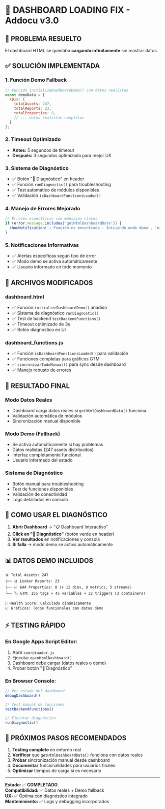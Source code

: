 # 🔧 DASHBOARD LOADING FIX - Addocu v3.0

## 🎯 **PROBLEMA RESUELTO**
El dashboard HTML se quedaba **cargando infinitamente** sin mostrar datos.

## ✅ **SOLUCIÓN IMPLEMENTADA**

### **1. Función Demo Fallback**
```javascript
// Función initializeDashboardDemo() con datos realistas
const demoData = {
  kpis: {
    totalAssets: 247,
    totalReports: 23,
    totalProperties: 8,
    // ... datos realistas completos
  }
};
```

### **2. Timeout Optimizado**
- **Antes:** 5 segundos de timeout
- **Después:** 3 segundos optimizado para mejor UX

### **3. Sistema de Diagnóstico**
- ✅ Botón "🔧 Diagnóstico" en header
- ✅ Función `runDiagnostic()` para troubleshooting
- ✅ Test automático de módulos disponibles
- ✅ Validación `isDashboardFunctionsLoaded()`

### **4. Manejo de Errores Mejorado**
```javascript
// Errores específicos con mensajes claros
if (error.message.includes('getHtmlDashboardData')) {
  showNotification('⚠️ Función no encontrada - Iniciando modo demo', 'error');
}
```

### **5. Notificaciones Informativas**
- ✅ Alertas específicas según tipo de error
- ✅ Modo demo se activa automáticamente
- ✅ Usuario informado en todo momento

## 🚀 **ARCHIVOS MODIFICADOS**

### **dashboard.html**
- ✅ Función `initializeDashboardDemo()` añadida
- ✅ Sistema de diagnóstico `runDiagnostic()`
- ✅ Test de backend `testBackendFunctions()`
- ✅ Timeout optimizado de 3s
- ✅ Botón diagnóstico en UI

### **dashboard_functions.js**
- ✅ Función `isDashboardFunctionsLoaded()` para validación
- ✅ Funciones completas para gráficos GTM
- ✅ `sincronizarTodoManual()` para sync desde dashboard
- ✅ Manejo robusto de errores

## 🎯 **RESULTADO FINAL**

### **Modo Datos Reales**
- Dashboard carga datos reales si `getHtmlDashboardData()` funciona
- Validación automática de módulos
- Sincronización manual disponible

### **Modo Demo (Fallback)**
- Se activa automáticamente si hay problemas
- Datos realistas (247 assets distribuidos)
- Interfaz completamente funcional
- Usuario informado del estado

### **Sistema de Diagnóstico**
- Botón manual para troubleshooting
- Test de funciones disponibles
- Validación de conectividad
- Logs detallados en consola

## 🔧 **COMO USAR EL DIAGNÓSTICO**

1. **Abrir Dashboard** → "📋 Dashboard Interactivo"
2. **Click en "🔧 Diagnóstico"** (botón verde en header)
3. **Ver resultados** en notificaciones y consola
4. **Si falla** → modo demo se activa automáticamente

## 📊 **DATOS DEMO INCLUIDOS**

```
📊 Total Assets: 247
├── 📊 Looker Reports: 23
├── 📈 GA4 Properties: 8 (+ 12 dims, 8 metrics, 5 streams)
└── 🏷️ GTM: 156 tags + 45 variables + 32 triggers (3 containers)

💚 Health Score: Calculado dinámicamente
📈 Gráficos: Todos funcionales con datos demo
```

## ⚡ **TESTING RÁPIDO**

### **En Google Apps Script Editor:**
1. Abrir `coordinador.js`
2. Ejecutar `openHtmlDashboard()`
3. Dashboard debe cargar (datos reales o demo)
4. Probar botón "🔧 Diagnóstico"

### **En Browser Console:**
```javascript
// Ver estado del dashboard
debugDashboard()

// Test manual de funciones
testBackendFunctions()

// Ejecutar diagnóstico
runDiagnostic()
```

## 🎯 **PRÓXIMOS PASOS RECOMENDADOS**

1. **Testing completo** en entorno real
2. **Verificar** que `getHtmlDashboardData()` funciona con datos reales
3. **Probar** sincronización manual desde dashboard
4. **Documentar** funcionalidades para usuarios finales
5. **Optimizar** tiempos de carga si es necesario

---

**Estado:** ✅ **COMPLETADO**  
**Compatibilidad:** ✅ Datos reales + Demo fallback  
**UX:** ✅ Óptima con diagnóstico integrado  
**Mantenimiento:** ✅ Logs y debugging incorporados